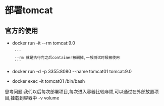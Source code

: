 # 部署tomcat

## 官方的使用

- docker run -it --rm tomcat:9.0

       ```
       --rm 就是执行完之后container被删掉,一般测试时候被使用
       ```



- docker run -d -p 3355:8080 --name tomcat01 tomcat:9.0
- docker exec -it tomcat01 /bin/bash 





思考问题:我们以后每次部署项目,每次进入容器比较麻烦,可以通过在外部放置项目,挂载到容器中 -v volume
